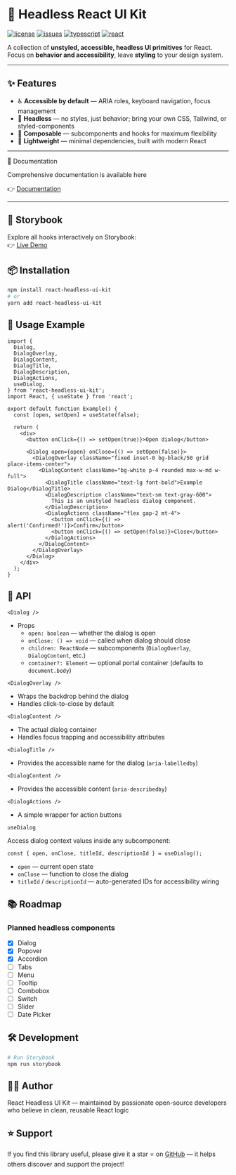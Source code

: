 # 🧩 Headless React UI Kit

[![license](https://img.shields.io/github/license/Shakir-Afridi/react-headless-ui-kit)](LICENSE)
[![issues](https://img.shields.io/github/issues/Shakir-Afridi/react-headless-ui-kit)](https://github.com/Shakir-Afridi/react-headless-ui-kit/issues)
[![typescript](https://img.shields.io/badge/TypeScript-Ready-3178C6?logo=typescript)](https://www.typescriptlang.org/)
[![react](https://img.shields.io/badge/React-19+-61dafb?logo=react)](https://react.dev/)


A collection of **unstyled, accessible, headless UI primitives** for React.  
Focus on **behavior and accessibility**, leave **styling** to your design system.

---

## ✨ Features

- ♿ **Accessible by default** — ARIA roles, keyboard navigation, focus management
- 🎨 **Headless** — no styles, just behavior; bring your own CSS, Tailwind, or styled-components
- 🧱 **Composable** — subcomponents and hooks for maximum flexibility
- 🔌 **Lightweight** — minimal dependencies, built with modern React

---

📘 Documentation

Comprehensive documentation is available here

👉 [Documentation](https://shakir-afridi.github.io/react-headless-ui-kit/docs)

---

## 📘 Storybook

Explore all hooks interactively on Storybook:  
👉 [Live Demo](https://shakir-afridi.github.io/react-headless-ui-kit/storybook)

## 📦 Installation

```bash
npm install react-headless-ui-kit
# or
yarn add react-headless-ui-kit
```

## 🚀 Usage Example

```tsx
import {
  Dialog,
  DialogOverlay,
  DialogContent,
  DialogTitle,
  DialogDescription,
  DialogActions,
  useDialog,
} from 'react-headless-ui-kit';
import React, { useState } from 'react';

export default function Example() {
  const [open, setOpen] = useState(false);

  return (
    <div>
      <button onClick={() => setOpen(true)}>Open dialog</button>

      <Dialog open={open} onClose={() => setOpen(false)}>
        <DialogOverlay className="fixed inset-0 bg-black/50 grid place-items-center">
          <DialogContent className="bg-white p-4 rounded max-w-md w-full">
            <DialogTitle className="text-lg font-bold">Example Dialog</DialogTitle>
            <DialogDescription className="text-sm text-gray-600">
              This is an unstyled headless dialog component.
            </DialogDescription>
            <DialogActions className="flex gap-2 mt-4">
              <button onClick={() => alert('Confirmed!')}>Confirm</button>
              <button onClick={() => setOpen(false)}>Close</button>
            </DialogActions>
          </DialogContent>
        </DialogOverlay>
      </Dialog>
    </div>
  );
}
```

## 🧩 API

`<Dialog />`

- Props
  - `open: boolean` — whether the dialog is open
  - `onClose: () => void` — called when dialog should close
  - `children: ReactNode` — subcomponents (`DialogOverlay`, `DialogContent`, etc.)
  - `container?: Element` — optional portal container (defaults to `document.body`)

`<DialogOverlay />`

- Wraps the backdrop behind the dialog
- Handles click-to-close by default

`<DialogContent />`

- The actual dialog container
- Handles focus trapping and accessibility attributes

`<DialogTitle />`

- Provides the accessible name for the dialog (`aria-labelledby`)

`<DialogContent />`

- Provides the accessible content (`aria-describedby`)

`<DialogActions />`

- A simple wrapper for action buttons

`useDialog`

Access dialog context values inside any subcomponent:

```tsx
const { open, onClose, titleId, descriptionId } = useDialog();
```

- `open` — current open state
- `onClose` — function to close the dialog
- `titleId` / `descriptionId` — auto-generated IDs for accessibility wiring

## 📚 Roadmap

### Planned headless components

- [x] Dialog
- [x] Popover
- [x] Accordion
- [ ] Tabs
- [ ] Menu
- [ ] Tooltip
- [ ] Combobox
- [ ] Switch
- [ ] Slider
- [ ] Date Picker

## 🛠 Development

```bash
# Run Storybook
npm run storybook
```

## 👨‍💻 Author

React Headless UI Kit — maintained by passionate open-source developers who believe in clean, reusable React logic

## ⭐ Support

If you find this library useful, please give it a star ⭐ on [GitHub](https://github.com/Shakir-Afridi/react-headless-ui-kit) —
it helps others discover and support the project!